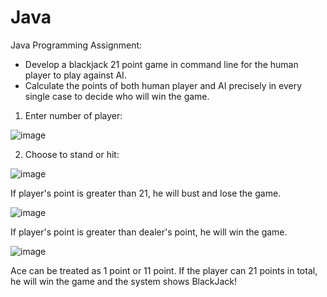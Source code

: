 # Java
Java Programming
Assignment:
-	Develop a blackjack 21 point game in command line for the human player to play against AI.
-	Calculate the points of both human player and AI precisely in every single case to decide who will win the game.

1. Enter number of player:

![image](https://user-images.githubusercontent.com/42562789/169733025-b50981e3-747d-4f54-b9a8-e1e25b9e349b.png)


2. Choose to stand or hit:

![image](https://user-images.githubusercontent.com/42562789/169733099-597c6925-2ddd-4396-954a-b1543682387e.png)

If player's point is greater than 21, he will bust and lose the game.

![image](https://user-images.githubusercontent.com/42562789/169733242-46a112f2-e4ec-47ee-8be8-9dd08f487444.png)

If player's point is greater than dealer's point, he will win the game.

![image](https://user-images.githubusercontent.com/42562789/169733811-3b2fe30c-235d-4d49-8733-202c89009a09.png)

Ace can be treated as 1 point or 11 point. If the player can 21 points in total, he will win the game and the system shows BlackJack!
